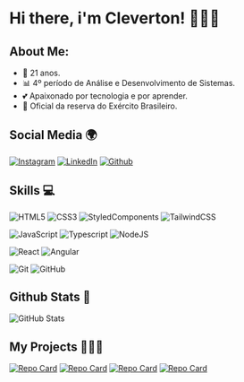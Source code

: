 # Hi there, i'm Cleverton! 🙋🏻‍♂️

## About Me:
 - 🥳 21 anos.
 - 📊 4º período de Análise e Desenvolvimento de Sistemas.
 - 💕 Apaixonado por tecnologia e por aprender.
 - 🔰 Oficial da reserva do Exército Brasileiro.

## Social Media 🌍
[![Instagram](https://img.shields.io/badge/Instagram-000?style=for-the-badge&logo=Instagram)](https://www.instagram.com/_clrocha/)
[![LinkedIn](https://img.shields.io/badge/LinkedIn-000?style=for-the-badge&logo=linkedin&logoColor=blue)](https://www.linkedin.com/in/cleverton-rocha-116803226/)
[![Github](https://img.shields.io/badge/Github-000?style=for-the-badge&logo=Github&logoColor=FFF)](https://github.com/Cleverton-Rocha)

##  Skills 💻
![HTML5](https://img.shields.io/badge/HTML5-000?style=for-the-badge&logo=html5)
![CSS3](https://img.shields.io/badge/CSS3-000?style=for-the-badge&logo=css3&logoColor=blue)
![StyledComponents](https://img.shields.io/badge/StyledComponents-000?style=for-the-badge&logo=styledcomponents)
![TailwindCSS](https://img.shields.io/badge/tailwindcss-000?style=for-the-badge&logo=tailwind-css&logoColor=tailwind)

![JavaScript](https://img.shields.io/badge/JavaScript-000?style=for-the-badge&logo=javascript)
![Typescript](https://img.shields.io/badge/Typescript-000?style=for-the-badge&logo=typescript)
![NodeJS](https://img.shields.io/badge/nodeJS-000?style=for-the-badge&logo=node.js)

![React](https://img.shields.io/badge/React-000?style=for-the-badge&logo=react)
![Angular](https://img.shields.io/badge/Angular-000?style=for-the-badge&logo=angular&logoColor=red)


![Git](https://img.shields.io/badge/git-000?style=for-the-badge&logo=git&logoColor=git)
![GitHub](https://img.shields.io/badge/github-000?style=for-the-badge&logo=github&logoColor=github)

## Github Stats  📶
![GitHub Stats](https://github-readme-stats.vercel.app/api?username=Cleverton-Rocha&theme=transparent&bg_color=000&border_color=6b1df5&show_icons=true&icon_color=894ef2&title_color=7e39f7&text_color=FFF)


## My Projects 👨🏻‍💻
[![Repo Card](https://github-readme-stats.vercel.app/api/pin/?username=Cleverton-Rocha&repo=Angular-PlayStationStore&bg_color=000&border_color=6b1df5&show_icons=true&icon_color=7e39f7&title_color=7e39f7&text_color=FFF)](https://github.com/Cleverton-Rocha/dio-lab-open-source)
[![Repo Card](https://github-readme-stats.vercel.app/api/pin/?username=Cleverton-Rocha&repo=Angular-Blog&bg_color=000&border_color=6b1df5&show_icons=true&icon_color=7e39f7&title_color=7e39f7&text_color=FFF)](https://github.com/Cleverton-Rocha/dio-lab-open-source)
[![Repo Card](https://github-readme-stats.vercel.app/api/pin/?username=Cleverton-Rocha&repo=TODOLIST-FULLSTACK&bg_color=000&border_color=6b1df5&show_icons=true&icon_color=7e39f7&title_color=7e39f7&text_color=FFF)](https://github.com/Cleverton-Rocha/TODOLIST-FULLSTACK)
[![Repo Card](https://github-readme-stats.vercel.app/api/pin/?username=Cleverton-Rocha&repo=Dio-Bank&bg_color=000&border_color=6b1df5&show_icons=true&icon_color=7e39f7&title_color=7e39f7&text_color=FFF)](https://github.com/Cleverton-Rocha/Weather-app)

